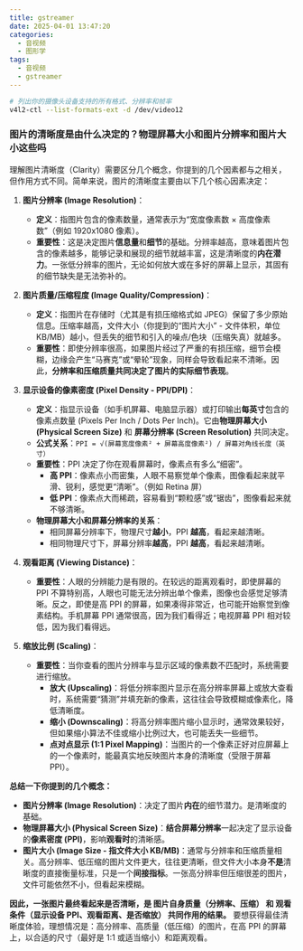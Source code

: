 ```yaml
---
title: gstreamer
date: 2025-04-01 13:47:20
categories:
  - 音视频
  - 图形学
tags:
  - 音视频
  - gstreamer
---
```



```bash
# 列出你的摄像头设备支持的所有格式、分辨率和帧率
v4l2-ctl --list-formats-ext -d /dev/video12
```




### 图片的清晰度是由什么决定的？物理屏幕大小和图片分辨率和图片大小这些吗


理解图片清晰度（Clarity）需要区分几个概念，你提到的几个因素都与之相关，但作用方式不同。简单来说，图片的清晰度主要由以下几个核心因素决定：

1.  **图片分辨率 (Image Resolution)**：
    *   **定义**：指图片包含的像素数量，通常表示为“宽度像素数 × 高度像素数”（例如 1920x1080 像素）。
    *   **重要性**：这是决定图片**信息量**和**细节**的基础。分辨率越高，意味着图片包含的像素越多，能够记录和展现的细节就越丰富，这是清晰度的**内在潜力**。一张低分辨率的图片，无论如何放大或在多好的屏幕上显示，其固有的细节缺失是无法弥补的。

2.  **图片质量/压缩程度 (Image Quality/Compression)**：
    *   **定义**：指图片在存储时（尤其是有损压缩格式如 JPEG）保留了多少原始信息。压缩率越高，文件大小（你提到的“图片大小” - 文件体积，单位 KB/MB）越小，但丢失的细节和引入的噪点/色块（压缩失真）就越多。
    *   **重要性**：即使分辨率很高，如果图片经过了严重的有损压缩，细节会模糊，边缘会产生“马赛克”或“晕轮”现象，同样会导致看起来不清晰。因此，**分辨率和压缩质量共同决定了图片的实际细节表现**。

3.  **显示设备的像素密度 (Pixel Density - PPI/DPI)**：
    *   **定义**：指显示设备（如手机屏幕、电脑显示器）或打印输出**每英寸**包含的像素点数量 (Pixels Per Inch / Dots Per Inch)。它由**物理屏幕大小 (Physical Screen Size)** 和 **屏幕分辨率 (Screen Resolution)** 共同决定。
    *   **公式关系**：`PPI = √(屏幕宽度像素² + 屏幕高度像素²) / 屏幕对角线长度（英寸）`
    *   **重要性**：PPI 决定了你在观看屏幕时，像素点有多么“细密”。
        *   **高 PPI**：像素点小而密集，人眼不易察觉单个像素，图像看起来就平滑、锐利，感觉更“清晰”。（例如 Retina 屏）
        *   **低 PPI**：像素点大而稀疏，容易看到“颗粒感”或“锯齿”，图像看起来就不够清晰。
    *   **物理屏幕大小和屏幕分辨率的关系**：
        *   相同屏幕分辨率下，物理尺寸**越小**，PPI **越高**，看起来越清晰。
        *   相同物理尺寸下，屏幕分辨率**越高**，PPI **越高**，看起来越清晰。

4.  **观看距离 (Viewing Distance)**：
    *   **重要性**：人眼的分辨能力是有限的。在较远的距离观看时，即使屏幕的 PPI 不算特别高，人眼也可能无法分辨出单个像素，图像也会感觉足够清晰。反之，即使是高 PPI 的屏幕，如果凑得非常近，也可能开始察觉到像素结构。手机屏幕 PPI 通常很高，因为我们看得近；电视屏幕 PPI 相对较低，因为我们看得远。

5.  **缩放比例 (Scaling)**：
    *   **重要性**：当你查看的图片分辨率与显示区域的像素数不匹配时，系统需要进行缩放。
        *   **放大 (Upscaling)**：将低分辨率图片显示在高分辨率屏幕上或放大查看时，系统需要“猜测”并填充新的像素，这往往会导致模糊或像素化，降低清晰度。
        *   **缩小 (Downscaling)**：将高分辨率图片缩小显示时，通常效果较好，但如果缩小算法不佳或缩小比例过大，也可能丢失一些细节。
        *   **点对点显示 (1:1 Pixel Mapping)**：当图片的一个像素正好对应屏幕上的一个像素时，能最真实地反映图片本身的清晰度（受限于屏幕 PPI）。

**总结一下你提到的几个概念：**

*   **图片分辨率 (Image Resolution)**：决定了图片**内在**的细节潜力。是清晰度的基础。
*   **物理屏幕大小 (Physical Screen Size)**：**结合屏幕分辨率**一起决定了显示设备的**像素密度 (PPI)**，影响**观看时**的清晰感。
*   **图片大小 (Image Size - 指文件大小 KB/MB)**：通常与分辨率和压缩质量相关。高分辨率、低压缩的图片文件更大，往往更清晰，但文件大小本身**不是**清晰度的直接衡量标准，只是一个**间接指标**。一张高分辨率但压缩很差的图片，文件可能依然不小，但看起来模糊。

**因此，一张图片最终看起来是否清晰，是 图片自身质量（分辨率、压缩） 和 观看条件（显示设备 PPI、观看距离、是否缩放） 共同作用的结果。** 要想获得最佳清晰度体验，理想情况是：高分辨率、高质量（低压缩）的图片，在高 PPI 的屏幕上，以合适的尺寸（最好是 1:1 或适当缩小）和距离观看。